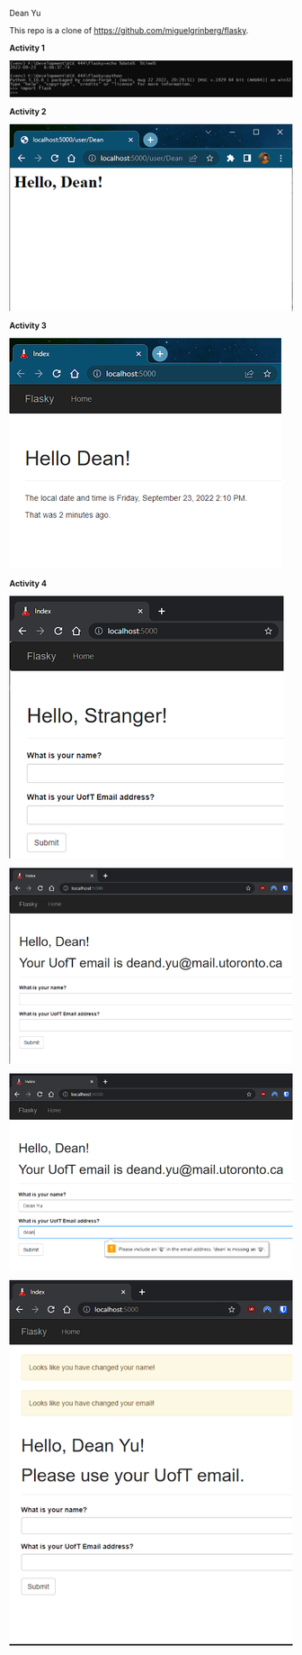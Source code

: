Dean Yu

This repo is a clone of https://github.com/miguelgrinberg/flasky.

**Activity 1**

![](images/Activity1.png)

**Activity 2**

![](images/Activity2.png)

**Activity 3**

![](images/Activity3.png)

**Activity 4**

![](images/Activity4_1.png)

![](images/Activity4_2.png)

![](images/Activity4_3.png)

![](images/Activity4_4.png)
